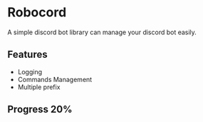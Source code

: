 # Robocord
A simple discord bot library can manage your discord bot easily.

## Features
- Logging
- Commands Management
- Multiple prefix

## Progress 20%